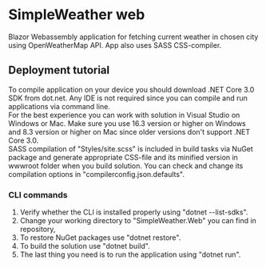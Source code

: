 # SimpleWeather web
Blazor Webassembly application for fetching current weather in chosen city using OpenWeatherMap API. App also uses SASS CSS-compiler.
## Deployment tutorial
To compile application on your device you should download .NET Core 3.0 SDK from dot.net. Any IDE is not required since you can compile and run applications via command line.  
For the best experience you can work with solution in Visual Studio on Windows or Mac. Make sure you use 16.3 version or higher on Windows and 8.3 version or higher on Mac since older versions don't support .NET Core 3.0.  
SASS compilation of "Styles/site.scss" is included in build tasks via NuGet package and generate appropriate CSS-file and its minified version in wwwroot folder when you build solution. You can check and change its compilation options in "compilerconfig.json.defaults".
### CLI commands
 1. Verify whether the CLI is installed properly using "dotnet --list-sdks".
 2. Change your working directory to "SimpleWeather.Web" you can find in repository,
 3. To restore NuGet packages use "dotnet restore".
 4. To build the solution use "dotnet build".
 5. The last thing you need is to run the application using "dotnet run".
